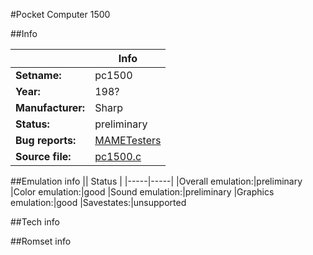 #Pocket Computer 1500

##Info

||Info|
|-----|-----|
|**Setname:**|pc1500
|**Year:**|198?
|**Manufacturer:**|Sharp
|**Status:**|preliminary
|**Bug reports:**|[MAMETesters](http://mametesters.org/view_all_set.php?type=1&temporary=y&search=pc1500.c)
|**Source file:**|[pc1500.c](https://github.com/mamedev/mame/blob/master/src/mess/drivers/pc1500.c)

##Emulation info
|| Status |
|-----|-----|
|Overall emulation:|preliminary
|Color emulation:|good
|Sound emulation:|preliminary
|Graphics emulation:|good
|Savestates:|unsupported

##Tech info

##Romset info

<!--- START OF EDITED COMMENT DO NOT TOUCH TEXT ABOVE-->
